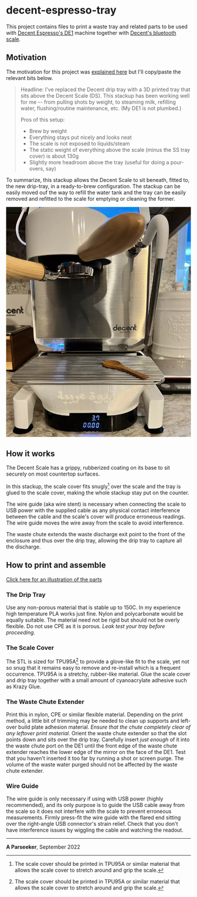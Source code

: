 # decent-espresso-tray

This project contains files to print a waste tray and related parts to be used with [Decent Espresso's DE1](https://decentespresso.com) machine together with [Decent's bluetooth scale](https://decentespresso.com/decentscale).

## Motivation
The motivation for this project was [explained here](https://3.basecamp.com/3671212/buckets/7351439/messages/5296473889) but I'll copy/paste the relevant bits below.

> Headline: I've replaced the Decent drip tray with a 3D printed tray that sits above the Decent Scale (DS). This stackup has been working well for me -- from pulling shots by weight, to steaming milk, refilling water,  flushing/routine maintenance, etc. (My DE1 is not plumbed.)
> 
> Pros of this setup:
> * Brew by weight
> * Everything stays put nicely and looks neat
> * The scale is not exposed to liquids/steam
> * The static weight of everything above the scale (minus the SS tray cover) is about 130g
> * Slightly more headroom above the tray (useful for doing a pour-overs, say)

To summarize, this stackup allows the Decent Scale to sit beneath, fitted to, the new drip-tray, in a ready-to-brew configuration. The stackup can be easily moved ouf the way to refill the water tank and the tray can be easily removed and refitted to the scale for emptying or cleaning the former.

![picture](https://github.com/munshisan/decent-espresso-tray/blob/main/4183dccc-2d43-11ed-b161-a2dbc1cf1a08.webp)

## How it works

The Decent Scale has a grippy, rubberized coating on its base to sit securely on most countertop surfaces.

In this stackup, the scale cover fits snugly[^1] over the scale and the tray is glued to the scale cover, making the whole stackup stay put on the counter.

[^1]: The scale cover should be printed in TPU95A or similar material that allows the scale cover to stretch around and grip the scale.

The wire guide (aka wire stent) is necessary when connecting the scale to USB power with the supplied cable as any physical contact interference between the cable and the scale's cover will produce erroneous readings. The wire guide moves the wire away from the scale to avoid interference.

The waste chute extends the waste discharge exit point to the front of the enclosure and thus over the drip tray, allowing the drip tray to capture all the discharge.

## How to print and assemble

[Click here for an illustration of the parts](https://github.com/munshisan/decent-espresso-tray/blob/main/Decent%20drip%20tray%20stackup.pdf)

### The Drip Tray
Use any non-porous material that is stable up to 150C. In my experience high temperature PLA works just fine. Nylon and polycarbonate would be equally suitable. The material need not be rigid but should not be overly flexible. Do not use CPE as it is porous. *Leak test your tray before proceeding.*

### The Scale Cover 
The STL is sized for TPU95A[^1] to provide a glove-like fit to the scale, yet not so snug that it remains easy to remove and re-install which is a frequent occurrence. TPU95A is a stretchy, rubber-like material. Glue the scale cover and drip tray together with a small amount of cyanoacrylate adhesive such as Krazy Glue.

### The Waste Chute Extender
Print this in nylon, CPE or similar flexible material. Depending on the print method, a little bit of trimming may be needed to clean up supports and left-over build plate adhesion material. *Ensure that the chute completely clear of any leftover print material.* Orient the waste chute extender so that the slot points down and sits over the drip tray. Carefully insert *just enough* of it into the waste chute port on the DE1 until the front edge of the waste chute extender reaches the lower edge of the mirror on the face of the DE1. Test that you haven't inserted it too far by running a shot or screen purge. The volume of the waste water purged should not be affected by the waste chute extender.

### Wire Guide
The wire guide is only necessary if using with USB power (highly recommended), and its only purpose is to guide the USB cable away from the scale so it does not interfere with the scale to prevent erroneous measurements. Firmly press-fit the wire guide with the flared end sitting over the right-angle USB connector's strain relief. Check that you don't have interference issues by wiggling the cable and watching the readout.


--- 
**A Parseeker**, September 2022
